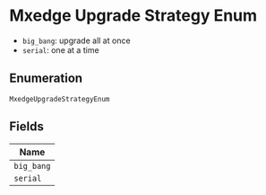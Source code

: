 
# Mxedge Upgrade Strategy Enum

* `big_bang`: upgrade all at once
* `serial`: one at a time

## Enumeration

`MxedgeUpgradeStrategyEnum`

## Fields

| Name |
|  --- |
| `big_bang` |
| `serial` |

